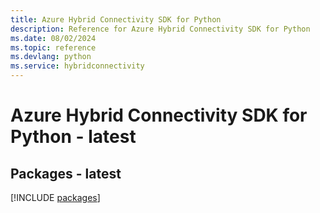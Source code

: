 ```yaml
---
title: Azure Hybrid Connectivity SDK for Python
description: Reference for Azure Hybrid Connectivity SDK for Python
ms.date: 08/02/2024
ms.topic: reference
ms.devlang: python
ms.service: hybridconnectivity
---
```

# Azure Hybrid Connectivity SDK for Python - latest
## Packages - latest
[!INCLUDE [packages](hybrid-connectivity-index.md)]